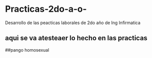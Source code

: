# Practicas-2do-a-o-
Desarrollo de las peacticas laborales de 2do año de  Ing Infirmatica
## aqui se va atesteaer lo hecho en las practicas
##pango homosexual 